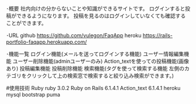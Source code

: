 ･概要
社内向けの分からないことや知識ができるサイトです。
ログインすると投稿ができるようになります。
投稿を見るのはログインしていなくても確認することができます。

･URL
github
https://github.com/vulegon/FaqApp
heroku
https://rails-portfolio-faqapp.herokuapp.com/

･機能一覧
ログイン機能(メールを送ってログインする機能)
ユーザー情報編集機能
ユーザー削除機能(adminユーザーのみ)
Action_textを使っての投稿機能(画像あり)
投稿編集機能
投稿削除機能
検索機能(タグを使って検索する機能 左側のカテゴリをクリックして上の検索窓で検索すると絞り込み検索ができます。)

#使用技術
Ruby ruby 3.0.2
Ruby on Rails 6.1.4.1
Action_text 6.1.4.1
heroku
mysql
bootstrap
puma
